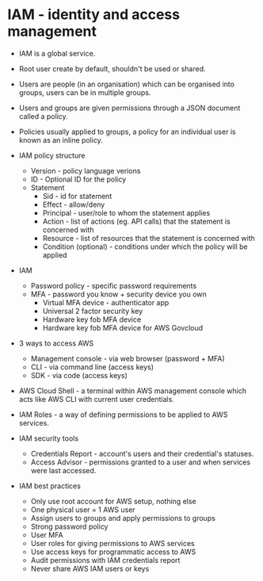 # IAM - identity and access management

* IAM is a global service.
* Root user create by default, shouldn't be used or shared.
* Users are people (in an organisation) which can be organised into groups, users can be in multiple groups.
* Users and groups are given permissions through a JSON document called a policy.
* Policies usually applied to groups, a policy for an individual user is known as an inline policy.

* IAM policy structure
  * Version - policy language verions
  * ID - Optional ID for the policy
  * Statement
    * Sid - id for statement
    * Effect - allow/deny
    * Principal - user/role to whom the statement applies
    * Action - list of actions (eg. API calls) that the statement is concerned with
    * Resource - list of resources that the statement is concerned with
    * Condition (optional) - conditions under which the policy will be applied

* IAM 
  * Password policy - specific password requirements
  * MFA - password you know + security device you own
    * Virtual MFA device - authenticator app
    * Universal 2 factor security key
    * Hardware key fob MFA device
    * Hardware key fob MFA device for AWS Govcloud

* 3 ways to access AWS
  * Management console - via web browser (password + MFA)
  * CLI - via command line (access keys)
  * SDK - via code (access keys)

* AWS Cloud Shell - a terminal within AWS management console which acts like AWS CLI with current user credentials.

* IAM Roles - a way of defining permissions to be applied to AWS services.

* IAM security tools
  * Credentials Report - account's users and their credential's statuses.
  * Access Advisor - permissions granted to a user and when services were last accessed.

* IAM best practices
  * Only use root account for AWS setup, nothing else
  * One physical user = 1 AWS user
  * Assign users to groups and apply permissions to groups
  * Strong password policy
  * User MFA
  * User roles for giving permissions to AWS services
  * Use access keys for programmatic access to AWS
  * Audit permissions with IAM credentials report
  * Never share AWS IAM users or keys